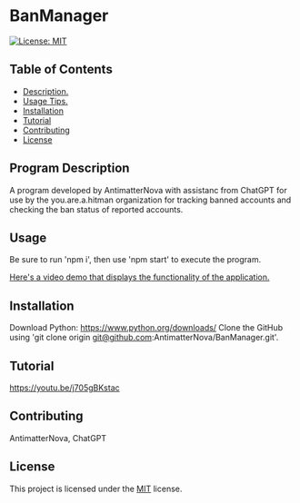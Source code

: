 # BanManager
[![License: MIT](https://img.shields.io/badge/License-MIT-yellow.svg)](https://opensource.org/licenses/MIT)

## Table of Contents
- [Description.](#description)
- [Usage Tips.](#usage)
- [Installation](#installation)
- [Tutorial](#tutorial)
- [Contributing](#contributing)
- [License](#license)

<a name='description'></a>
## Program Description
A program developed by AntimatterNova with assistanc from ChatGPT for use by the you.are.a.hitman organization for tracking banned accounts and checking the ban status of reported accounts.

<a name='usage'></a>
## Usage
Be sure to run 'npm i', then use 'npm start' to execute the program.

[Here's a video demo that displays the functionality of the application.](https://youtu.be/b962SGmgiMA)

<a name='installation'></a>
## Installation
Download Python: https://www.python.org/downloads/
Clone the GitHub using 'git clone origin git@github.com:AntimatterNova/BanManager.git'.

## Tutorial
https://youtu.be/j705gBKstac

<a name='contributing'></a>
## Contributing
AntimatterNova, ChatGPT

<a name='license'></a>
## License
This project is licensed under the [MIT](https://choosealicense.com/licenses/mit/) license.
